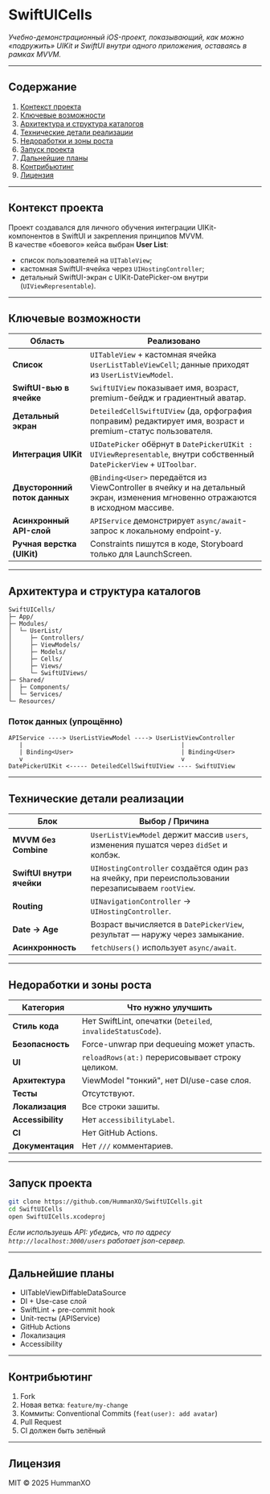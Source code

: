 # SwiftUICells  
_Учебно-демонстрационный iOS-проект, показывающий, как можно «подружить» UIKit и SwiftUI внутри одного приложения, оставаясь в рамках MVVM._

---

## Содержание
1. [Контекст проекта](#контекст-проекта)  
2. [Ключевые возможности](#ключевые-возможности)  
3. [Архитектура и структура каталогов](#архитектура-и-структура-каталогов)  
4. [Технические детали реализации](#технические-детали-реализации)  
5. [Недоработки и зоны роста](#недоработки-и-зоны-роста)  
6. [Запуск проекта](#запуск-проекта)  
7. [Дальнейшие планы](#дальнейшие-планы)  
8. [Контрибьютинг](#контрибьютинг)  
9. [Лицензия](#лицензия)  

---

## Контекст проекта
Проект создавался для личного обучения интеграции UIKit-компонентов в SwiftUI и закрепления принципов MVVM.  
В качестве «боевого» кейса выбран **User List**:  
* список пользователей на `UITableView`;  
* кастомная SwiftUI-ячейка через `UIHostingController`;  
* детальный SwiftUI-экран с UIKit-DatePicker-ом внутри (`UIViewRepresentable`).  

---

## Ключевые возможности
| Область | Реализовано |
|---------|-------------|
| **Список** | `UITableView` + кастомная ячейка `UserListTableViewCell`; данные приходят из `UserListViewModel`. |
| **SwiftUI-вью в ячейке** | `SwiftUIView` показывает имя, возраст, premium-бейдж и градиентный аватар. |
| **Детальный экран** | `DeteiledCellSwiftUIView` (да, орфография поправим) редактирует имя, возраст и premium-статус пользователя. |
| **Интеграция UIKit** | `UIDatePicker` обёрнут в `DatePickerUIKit : UIViewRepresentable`, внутри собственный `DatePickerView` + `UIToolbar`. |
| **Двусторонний поток данных** | `@Binding<User>` передаётся из ViewController в ячейку и на детальный экран, изменения мгновенно отражаются в исходном массиве. |
| **Асинхронный API-слой** | `APIService` демонстрирует `async/await`-запрос к локальному endpoint-у. |
| **Ручная верстка (UIKit)** | Constraints пишутся в коде, Storyboard только для LaunchScreen. |

---

## Архитектура и структура каталогов
```
SwiftUICells/
├─ App/
├─ Modules/
│  └─ UserList/
│     ├─ Controllers/
│     ├─ ViewModels/
│     ├─ Models/
│     ├─ Cells/
│     ├─ Views/
│     └─ SwiftUIViews/
├─ Shared/
│  ├─ Components/
│  └─ Services/
└─ Resources/
```

### Поток данных (упрощённо)
```
APIService ----> UserListViewModel ----> UserListViewController
   |                                            |
   | Binding<User>                              | Binding<User>
   v                                            v
DatePickerUIKit <----- DeteiledCellSwiftUIView ---- SwiftUIView
```

---

## Технические детали реализации
| Блок | Выбор / Причина |
|------|-----------------|
| **MVVM без Combine** | `UserListViewModel` держит массив `users`, изменения пушатся через `didSet` и колбэк. |
| **SwiftUI внутри ячейки** | `UIHostingController` создаётся один раз на ячейку, при переиспользовании перезаписываем `rootView`. |
| **Routing** | `UINavigationController` → `UIHostingController`. |
| **Date → Age** | Возраст вычисляется в `DatePickerView`, результат — наружу через замыкание. |
| **Асинхронность** | `fetchUsers()` использует `async/await`. |

---

## Недоработки и зоны роста
| Категория | Что нужно улучшить |
|-----------|--------------------|
| **Стиль кода** | Нет SwiftLint, опечатки (`Deteiled`, `invalideStatusCode`). |
| **Безопасность** | Force-unwrap при dequeuing может упасть. |
| **UI** | `reloadRows(at:)` перерисовывает строку целиком. |
| **Архитектура** | ViewModel "тонкий", нет DI/use-case слоя. |
| **Тесты** | Отсутствуют. |
| **Локализация** | Все строки зашиты. |
| **Accessibility** | Нет `accessibilityLabel`. |
| **CI** | Нет GitHub Actions. |
| **Документация** | Нет `///` комментариев. |

---

## Запуск проекта
```bash
git clone https://github.com/HummanXO/SwiftUICells.git
cd SwiftUICells
open SwiftUICells.xcodeproj
```

_Если используешь API: убедись, что по адресу `http://localhost:3000/users` работает json-сервер._

---

## Дальнейшие планы
- UITableViewDiffableDataSource
- DI + Use-case слой
- SwiftLint + pre-commit hook
- Unit-тесты (APIService)
- GitHub Actions
- Локализация
- Accessibility

---

## Контрибьютинг
1. Fork
2. Новая ветка: `feature/my-change`
3. Коммиты: Conventional Commits (`feat(user): add avatar`)
4. Pull Request
5. CI должен быть зелёный

---

## Лицензия
MIT © 2025 HummanXO
